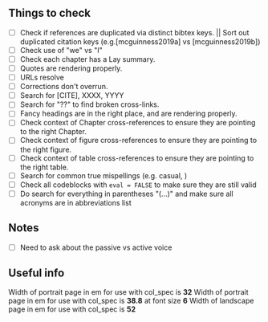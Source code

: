 ## Things to check 

- [ ] Check if references are duplicated via distinct bibtex keys. || Sort out duplicated citation keys (e.g.[mcguinness2019a] vs [mcguinness2019b])
- [ ] Check use of "we" vs "I"
- [ ] Check each chapter has a Lay summary.
- [ ] Quotes are rendering properly.
- [ ] URLs resolve
- [ ] Corrections don't overrun.
- [ ] Search for [CITE], XXXX, YYYY
- [ ] Search for "??" to find broken cross-links.
- [ ] Fancy headings are in the right place, and are rendering properly.
- [ ] Check context of Chapter cross-references to ensure they are pointing to the right Chapter.
- [ ] Check context of figure cross-references to ensure they are pointing to the right figure.
- [ ] Check context of table cross-references to ensure they are pointing to the right table.
- [ ] Search for common true mispellings (e.g. casual, )
- [ ] Check all codeblocks with `eval = FALSE` to make sure they are still valid
- [ ] Do search for everything in parentheses "(...)" and make sure all acronyms are in abbreviations list 

## Notes
- [ ] Need to ask about the passive vs active voice

## Useful info

Width of portrait page in em for use with col_spec is __32__
Width of portrait page in em for use with col_spec is __38.8__ at font size __6__
Width of landscape page in em for use with col_spec is __52__